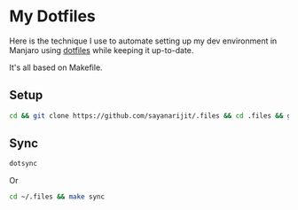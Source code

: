 # My Dotfiles

Here is the technique I use to automate setting up my dev environment in Manjaro using [dotfiles](https://dotfiles.github.io) while keeping it up-to-date.

It's all based on Makefile.

## Setup

```bash
cd && git clone https://github.com/sayanarijit/.files && cd .files && git checkout $(uname) && make
```

## Sync

```bash
dotsync
```

Or

```bash
cd ~/.files && make sync
```
